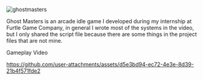 ![ghostmasters](https://github.com/user-attachments/assets/1f85c944-a795-4aa5-80c7-51c7fc07348b)


Ghost Masters is an arcade idle game I developed during my internship at Furtle Game Company, in general I wrote most of the systems in the video, but I only shared the script file because there are some things in the project files that are not mine.

Gameplay Video

https://github.com/user-attachments/assets/d5e3bd94-ec72-4e3e-8d39-21b4f571fde2
